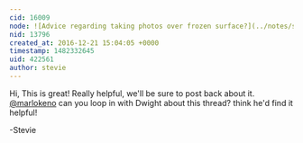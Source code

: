 ```yaml
---
cid: 16009
node: ![Advice regarding taking photos over frozen surface?](../notes/stevie/12-19-2016/advice-regarding-taking-photos-over-frozen-surface)
nid: 13796
created_at: 2016-12-21 15:04:05 +0000
timestamp: 1482332645
uid: 422561
author: stevie
---
```


Hi, This is great! Really helpful, we'll be sure to post back about it.  [@marlokeno](/profile/marlokeno) can you loop in with Dwight about this thread? think he'd find it helpful! 

-Stevie